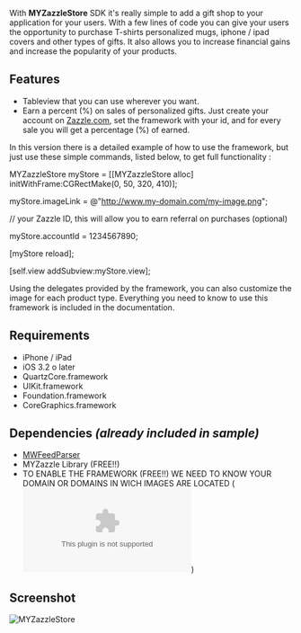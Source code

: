 With **MYZazzleStore** SDK it's really simple to add a gift shop to your application for your users. With a few lines of code you can give your users the opportunity to purchase T-shirts personalized mugs, iphone / ipad covers and other types of gifts. It also allows you to increase financial gains and increase the popularity of your products.

## Features

* Tableview that you can use wherever you want.
* Earn a percent (%) on sales of personalized gifts. Just create your account on [Zazzle.com](http://www.zazzle.com), set the framework with your id, and for every sale you will get a percentage (%) of earned.

In this version there is a detailed example of how to use the framework, but just use these simple commands, listed below, to get full functionality :


MYZazzleStore myStore = [[MYZazzleStore alloc] initWithFrame:CGRectMake(0, 50, 320, 410)];

myStore.imageLink = @"http://www.my-domain.com/my-image.png";

// your Zazzle ID, this will allow you to earn referral on purchases (optional)

myStore.accountId = 1234567890;

[myStore reload];

[self.view addSubview:myStore.view];


Using the delegates provided by the framework, you can also customize the image for each product type. Everything you need to know to use this framework is included in the documentation.

## Requirements

* iPhone / iPad
* iOS 3.2 o later
* QuartzCore.framework
* UIKit.framework
* Foundation.framework
* CoreGraphics.framework

## Dependencies _(already included in sample)_

* [MWFeedParser](https://github.com/priore/MWFeedParser)
* MYZazzle Library (FREE!!)
* TO ENABLE THE FRAMEWORK (FREE!!) WE NEED TO KNOW YOUR DOMAIN OR DOMAINS IN WICH IMAGES ARE LOCATED (![click here](mailto:support@prioregroup.com?subject=MYZazzleStore%20Domains))

## Screenshot

![MYZazzleStore](http://www.prioregroup.com/images/github/myzazzlestore.jpg)
 